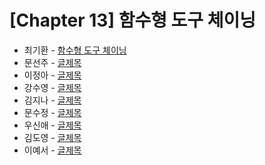 # [Chapter 13] 함수형 도구 체이닝

- 최기환 - [함수형 도구 체이닝](https://www.blog.gihwan-dev.com/posts/bookSailor-fp-chapter13/)
- 문선주 - [글제목](링크)
- 이정아 - [글제목](링크)
- 강수영 - [글제목](링크)
- 김지나 - [글제목](링크)
- 문수정 - [글제목](링크)
- 우신애 - [글제목](링크)
- 김도영 - [글제목](링크)
- 이예서 - [글제목](링크)
